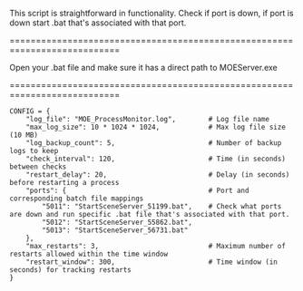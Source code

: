 This script is straightforward in functionality. Check if port is down, if port is down start .bat that's associated with that port.

===========================================================================

Open your .bat file and make sure it has a direct path to MOEServer.exe

===========================================================================

```
CONFIG = {
    "log_file": "MOE_ProcessMonitor.log",        # Log file name
    "max_log_size": 10 * 1024 * 1024,            # Max log file size (10 MB)
    "log_backup_count": 5,                       # Number of backup logs to keep
    "check_interval": 120,                       # Time (in seconds) between checks
    "restart_delay": 20,                         # Delay (in seconds) before restarting a process
    "ports": {                                   # Port and corresponding batch file mappings
        "5011": "StartSceneServer_51199.bat",    # Check what ports are down and run specific .bat file that's associated with that port.
        "5012": "StartSceneServer_55862.bat",
        "5013": "StartSceneServer_56731.bat"
    },
    "max_restarts": 3,                           # Maximum number of restarts allowed within the time window
    "restart_window": 300,                       # Time window (in seconds) for tracking restarts
}
```
